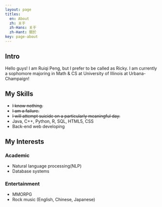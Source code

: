 ```yaml
---
layout: page
titles:
  en: About
  zh: 关于
  zh-Hans: 关于
  zh-Hant: 關於
key: page-about
---
```


<!-- Welcome to my blog! -->

<!-- {% highlight C++ %}
std::cout << "Hello World!" << std::endl;
{% endhighlight %}

{% highlight java %}
System.out.println("Hello World!");
{% endhighlight %} -->


## Intro
Hello guys! I am Ruiqi Peng, but I prefer to be called as Ricky. I am currently a sophomore majoring in Math & CS at University of Illinois at Urbana-Champaign!  

## My Skills
- ~~I know nothing.~~
- ~~I am a failure.~~
- ~~I will attempt suicide on a particularly meaningful day.~~
- Java, C++, Python, R, SQL, HTML5, CSS
- Back-end web developing

## My Interests  
### Academic
- Natural language processing(NLP)
- Database systems

### Entertainment
- MMORPG
- Rock music (English, Chinese, Japanese)
